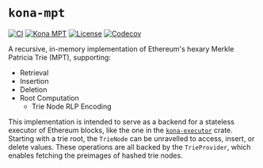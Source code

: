 # `kona-mpt`

<a href="https://github.com/op-rs/kona/actions/workflows/rust_ci.yaml"><img src="https://github.com/op-rs/kona/actions/workflows/rust_ci.yaml/badge.svg?label=ci" alt="CI"></a>
<a href="https://crates.io/crates/kona-mpt"><img src="https://img.shields.io/crates/v/kona-mpt.svg?label=kona-mpt&labelColor=2a2f35" alt="Kona MPT"></a>
<a href="https://github.com/op-rs/kona/blob/main/LICENSE.md"><img src="https://img.shields.io/badge/License-MIT-d1d1f6.svg?label=license&labelColor=2a2f35" alt="License"></a>
<a href="https://img.shields.io/codecov/c/github/op-rs/kona"><img src="https://img.shields.io/codecov/c/github/op-rs/kona" alt="Codecov"></a>

A recursive, in-memory implementation of Ethereum's hexary Merkle Patricia Trie (MPT), supporting:
- Retrieval
- Insertion
- Deletion
- Root Computation
    - Trie Node RLP Encoding

This implementation is intended to serve as a backend for a stateless executor of Ethereum blocks, like
the one in the [`kona-executor`](../executor) crate. Starting with a trie root, the `TrieNode` can be
unravelled to access, insert, or delete values. These operations are all backed by the `TrieProvider`,
which enables fetching the preimages of hashed trie nodes.
